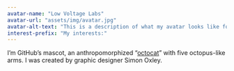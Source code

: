 ```yaml
---
avatar-name: "Low Voltage Labs"
avatar-url: "assets/img/avatar.jpg"
avatar-alt-text: "This is a description of what my avatar looks like for people who can't see it."
interest-prefix: "My interests:"
---
```


I’m GitHub’s mascot, an anthropomorphized “[octocat](https://octodex.github.com/)” with five octopus-like arms. I was created by graphic designer Simon Oxley.
